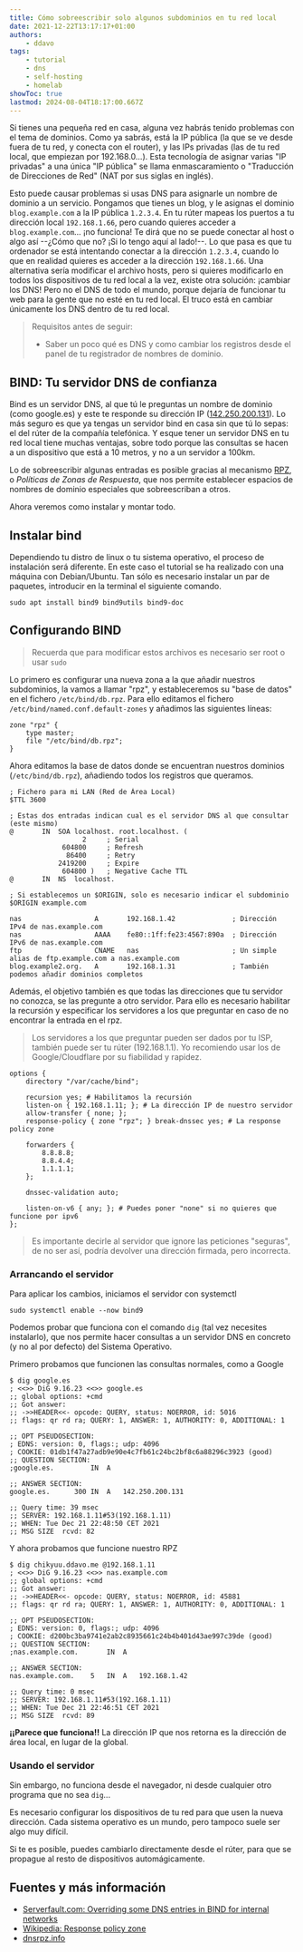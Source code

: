 ```yaml
---
title: Cómo sobreescribir solo algunos subdominios en tu red local
date: 2021-12-22T13:17:17+01:00
authors:
    - ddavo
tags:
    - tutorial
    - dns
    - self-hosting
    - homelab
showToc: true
lastmod: 2024-08-04T18:17:00.667Z
---
```

Si tienes una pequeña red en casa, alguna vez habrás tenido problemas con el tema de dominios.
Como ya sabrás, está la IP pública (la que se ve desde fuera de tu red, y conecta con el router), y las IPs privadas (las de tu red local, que empiezan por 192.168.0...).
Esta tecnología de asignar varias "IP privadas" a una única "IP pública" se llama enmascaramiento o "Traducción de Direcciones de Red" (NAT por sus siglas en inglés).

Esto puede causar problemas si usas DNS para asignarle un nombre de dominio a un servicio. Pongamos que tienes un blog, y le asignas el dominio `blog.example.com` a la IP pública `1.2.3.4`. En tu rúter mapeas los puertos a tu dirección local `192.168.1.66`, pero cuando quieres acceder a `blog.example.com`... ¡no funciona! Te dirá que no se puede conectar al 
host o algo así --¿Cómo que no? ¡Si lo tengo aquí al lado!--. Lo que pasa es que
tu ordenador se está intentando conectar a la dirección `1.2.3.4`, cuando lo que en
realidad quieres es acceder a la dirección `192.168.1.66`. Una alternativa sería modificar
el archivo hosts, pero si quieres modificarlo en todos los dispositivos de tu red local a la vez, existe
otra solución: ¡cambiar los DNS! Pero no el DNS de todo el mundo, porque dejaría de funcionar tu web para la gente que no esté en tu red local. El truco está en cambiar únicamente los DNS dentro de tu red local.

> Requisitos antes de seguir:
> - Saber un poco qué es DNS y como cambiar los registros desde el panel de tu registrador de nombres de dominio.

## BIND: Tu servidor DNS de confianza
Bind es un servidor DNS, al que tú le preguntas un nombre de dominio (como google.es) y este te responde su dirección IP ([142.250.200.131](http://142.250.200.131)). Lo más
seguro es que ya tengas un servidor bind en casa sin que tú lo sepas: el del rúter de la compañía telefónica. Y esque tener un servidor DNS en tu red local tiene muchas ventajas, sobre todo porque las consultas se hacen a un dispositivo que está a 10 metros, y no a un servidor a 100km.

Lo de sobreescribir algunas entradas es posible gracias al mecanismo [RPZ](https://dnsrpz.info), o _Políticas de Zonas de Respuesta_, que nos permite establecer espacios
de nombres de dominio especiales que sobreescriban a otros. 

Ahora veremos como instalar y montar todo.

## Instalar bind

Dependiendo tu distro de linux o tu sistema operativo, el proceso de instalación será diferente. En este caso el tutorial se ha realizado con una máquina con Debian/Ubuntu.
Tan sólo es necesario instalar un par de paquetes, introducir en la terminal el siguiente comando.

```
sudo apt install bind9 bind9utils bind9-doc
```

## Configurando BIND

> Recuerda que para modificar estos archivos es necesario ser root o usar `sudo`

Lo primero es configurar una nueva zona a la que añadir nuestros subdominios, la vamos a llamar "rpz", y estableceremos
su "base de datos" en el fichero `/etc/bind/db.rpz`. Para ello editamos el fichero `/etc/bind/named.conf.default-zones` y añadimos las siguientes líneas:

```
zone "rpz" {
    type master;
    file "/etc/bind/db.rpz";
}
```

Ahora editamos la base de datos donde se encuentran nuestros dominios (`/etc/bind/db.rpz`), añadiendo todos los registros que queramos.

```
; Fichero para mi LAN (Red de Área Local)
$TTL 3600

; Estas dos entradas indican cual es el servidor DNS al que consultar (este mismo)
@		IN	SOA	localhost. root.localhost. (
			      2		; Serial
			 604800		; Refresh
			  86400		; Retry
			2419200		; Expire
			 604800 )	; Negative Cache TTL
@		IN	NS	localhost.

; Si establecemos un $ORIGIN, solo es necesario indicar el subdominio
$ORIGIN example.com

nas                  A       192.168.1.42              ; Dirección IPv4 de nas.example.com
nas                  AAAA    fe80::1ff:fe23:4567:890a  ; Dirección IPv6 de nas.example.com
ftp                  CNAME   nas                       ; Un simple alias de ftp.example.com a nas.example.com
blog.example2.org.   A       192.168.1.31              ; También podemos añadir dominios completos
```

Además, el objetivo también es que todas las direcciones que tu servidor no conozca, se las pregunte a otro servidor. Para ello es necesario habilitar la recursión y especificar
los servidores a los que preguntar en caso de no encontrar la entrada en el rpz.


> Los servidores a los que preguntar pueden ser dados por tu ISP, también puede ser tu rúter (192.168.1.1). Yo recomiendo usar los de Google/Cloudflare por su fiabilidad y rapidez.

```
options {
	directory "/var/cache/bind";

	recursion yes; # Habilitamos la recursión
	listen-on { 192.168.1.11; }; # La dirección IP de nuestro servidor
	allow-transfer { none; };
	response-policy { zone "rpz"; } break-dnssec yes; # La response policy zone

	forwarders {
		8.8.8.8;
		8.8.4.4;
		1.1.1.1;
	};

	dnssec-validation auto;

	listen-on-v6 { any; }; # Puedes poner "none" si no quieres que funcione por ipv6
};
```

> Es importante decirle al servidor que ignore las peticiones "seguras",
> de no ser así, podría devolver una dirección firmada, pero incorrecta.

### Arrancando el servidor

Para aplicar los cambios, iniciamos el servidor con systemctl

```console
sudo systemctl enable --now bind9
```

Podemos probar que funciona con el comando `dig` (tal vez necesites instalarlo),
que nos permite hacer consultas a un servidor DNS en concreto (y no al por defecto)
del Sistema Operativo.

Primero probamos que funcionen las consultas normales, como a Google
```console
$ dig google.es
; <<>> DiG 9.16.23 <<>> google.es
;; global options: +cmd
;; Got answer:
;; ->>HEADER<<- opcode: QUERY, status: NOERROR, id: 5016
;; flags: qr rd ra; QUERY: 1, ANSWER: 1, AUTHORITY: 0, ADDITIONAL: 1

;; OPT PSEUDOSECTION:
; EDNS: version: 0, flags:; udp: 4096
; COOKIE: 01db1f47a27adb9e90e4c7fb61c24bc2bf8c6a88296c3923 (good)
;; QUESTION SECTION:
;google.es.			IN	A

;; ANSWER SECTION:
google.es.		300	IN	A	142.250.200.131

;; Query time: 39 msec
;; SERVER: 192.168.1.11#53(192.168.1.11)
;; WHEN: Tue Dec 21 22:48:50 CET 2021
;; MSG SIZE  rcvd: 82
```

Y ahora probamos que funcione nuestro RPZ
```console
$ dig chikyuu.ddavo.me @192.168.1.11
; <<>> DiG 9.16.23 <<>> nas.example.com
;; global options: +cmd
;; Got answer:
;; ->>HEADER<<- opcode: QUERY, status: NOERROR, id: 45881
;; flags: qr rd ra; QUERY: 1, ANSWER: 1, AUTHORITY: 0, ADDITIONAL: 1

;; OPT PSEUDOSECTION:
; EDNS: version: 0, flags:; udp: 4096
; COOKIE: d200bc3ba9741e2ab2c8935661c24b4b401d43ae997c39de (good)
;; QUESTION SECTION:
;nas.example.com.		IN	A

;; ANSWER SECTION:
nas.example.com.	5	IN	A	192.168.1.42

;; Query time: 0 msec
;; SERVER: 192.168.1.11#53(192.168.1.11)
;; WHEN: Tue Dec 21 22:46:51 CET 2021
;; MSG SIZE  rcvd: 89
```

**¡¡Parece que funciona!!** La dirección IP que nos retorna es la dirección de área local, en lugar de la global.

### Usando el servidor

Sin embargo, no funciona desde el navegador, ni desde cualquier otro programa que no sea `dig`...

Es necesario configurar los dispositivos de tu red para que usen la nueva dirección. Cada sistema operativo es un mundo, pero tampoco suele ser algo muy difícil.

Si te es posible, puedes cambiarlo directamente desde el rúter,
para que se propague al resto de dispositivos automágicamente.

## Fuentes y más información
- [Serverfault.com: Overriding some DNS entries in BIND for internal networks](https://serverfault.com/questions/18748/overriding-some-dns-entries-in-bind-for-internal-networks)
- [Wikipedia: Response policy zone](https://en.wikipedia.org/wiki/Response_policy_zone)
- [dnsrpz.info](https://dnsrpz.info/)
